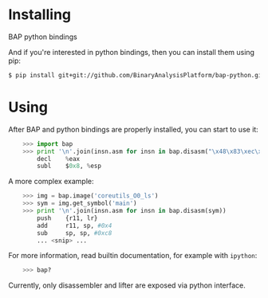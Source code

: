 # Installing
BAP python bindings

And if you're interested in python bindings, then you can install them using pip:

```bash
$ pip install git+git://github.com/BinaryAnalysisPlatform/bap-python.git
```


# Using

After BAP and python bindings are properly installed, you can start to
use it:

```python
    >>> import bap
    >>> print '\n'.join(insn.asm for insn in bap.disasm("\x48\x83\xec\x08"))
        decl    %eax
        subl    $0x8, %esp
```

A more complex example:

```python
    >>> img = bap.image('coreutils_O0_ls')
    >>> sym = img.get_symbol('main')
    >>> print '\n'.join(insn.asm for insn in bap.disasm(sym))
        push    {r11, lr}
        add     r11, sp, #0x4
        sub     sp, sp, #0xc8
        ... <snip> ...
```

For more information, read builtin documentation, for example with
`ipython`:

```python
    >>> bap?
```

Currently, only disassembler and lifter are exposed via python interface.
